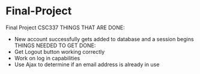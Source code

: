 # Final-Project
Final Project CSC337
THINGS THAT ARE DONE:
- New account successfully gets added to database and a session begins
THINGS NEEDED TO GET DONE:
- Get Logout button working correctly
- Work on log in capabilities
- Use Ajax to determine if an email address is already in use
